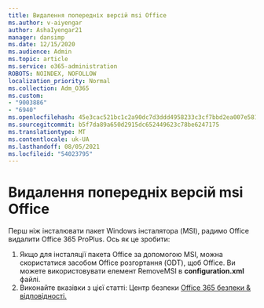 ```yaml
---
title: Видалення попередніх версій msi Office
ms.author: v-aiyengar
author: AshaIyengar21
manager: dansimp
ms.date: 12/15/2020
ms.audience: Admin
ms.topic: article
ms.service: o365-administration
ROBOTS: NOINDEX, NOFOLLOW
localization_priority: Normal
ms.collection: Adm_O365
ms.custom:
- "9003886"
- "6940"
ms.openlocfilehash: 45e3cac521bc1c2a90dc7d3ddd4958233c3cf7bbd2ea007e581f343bca7b5631
ms.sourcegitcommit: b5f7da89a650d2915dc652449623c78be6247175
ms.translationtype: MT
ms.contentlocale: uk-UA
ms.lasthandoff: 08/05/2021
ms.locfileid: "54023795"
---
```

# <a name="remove-prior-msi-versions-of-office"></a>Видалення попередніх версій msi Office

Перш ніж інсталювати пакет Windows інсталятора (MSI), радимо Office видалити Office 365 ProPlus. Ось як це зробити:

1. Якщо для інсталяції пакета Office за допомогою MSI, можна скористатися засобом Office розгортання (ODT), щоб Office. Ви можете використовувати елемент RemoveMSI в **configuration.xml** файлі.
1. Виконайте вказівки з цієї статті: Центр безпеки [Office 365 безпеки & відповідності.](https://go.microsoft.com/fwlink/p/?linkid=2077143)